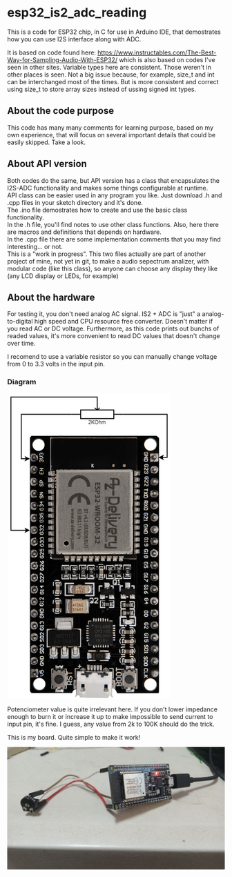# esp32_is2_adc_reading

This is a code for ESP32 chip, in C for use in Arduino IDE, that demostrates how you can use I2S interface along with ADC.

It is based on code found here: https://www.instructables.com/The-Best-Way-for-Sampling-Audio-With-ESP32/ which is also based on codes I've seen in other sites.
Variable types here are consistent. Those weren't in other places is seen. Not a big issue because, for example, size_t and int can be interchanged most of the times. But is more consistent and correct using size_t to store array sizes instead of ussing signed int types.

## About the code purpose
This code has many many comments for learning purpose, based on my own experience, that will focus on several important details that could be easily skipped. Take a look.

## About API version
Both codes do the same, but API version has a class that encapsulates the I2S-ADC functionality and makes some things configurable at runtime.\
API class can be easier used in any program you like. Just download .h and .cpp files in your sketch directory and it's done.\
The .ino file demostrates how to create and use the basic class functionality.\
In the .h file, you'll find notes to use other class functions. Also, here there are macros and definitions that depends on hardware.\
In the .cpp file there are some implementation comments that you may find interesting... or not.\
This is a "work in progress". This two files actually are part of another project of mine, not yet in git, to make a audio sepectrum analizer, with modular code (like this class), so anyone can choose any display they like (any LCD display or LEDs, for example)

## About the hardware
For testing it, you don't need analog AC signal. IS2 + ADC is "just" a analog-to-digital high speed and CPU resource free converter. Doesn't matter if you read AC or DC voltage. Furthermore, as this code prints out bunchs of readed values, it's more convenient to read DC values that doesn't change over time.

I recomend to use a variable resistor so you can manually change voltage from 0 to 3.3 volts in the input pin.

### Diagram

![ESP32 I2S ADC Demo Diagram](https://github.com/silderan/esp32_is2_adc_reading/blob/main/esp32_i2s_adc_read/esp21_i2s_adc_demo.png?raw=true)

Potenciometer value is quite irrelevant here. If you don't lower impedance enough to burn it or increase it up to make impossible to send current to input pin, it's fine.
I guess, any value from 2k to 100K should do the trick.


This is my board. Quite simple to make it work!

![ESP32 I2S ADC Demo Diagram](https://github.com/silderan/esp32_is2_adc_reading/blob/main/esp32_i2s_adc_read/esp32_i2s_adc_read_demo_real_.jpeg?raw=true)
